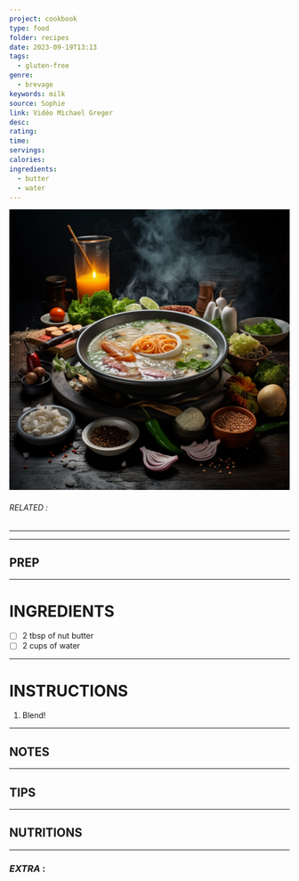 ```yaml
---
project: cookbook
type: food
folder: recipes
date: 2023-09-19T13:13
tags:
  - gluten-free
genre:
  - brevage
keywords: milk
source: Sophie
link: Vidéo Michael Greger
desc: 
rating: 
time: 
servings: 
calories: 
ingredients:
  - butter
  - water
---
```


![IMAGE](_default.png)

###### *RELATED* : 
---


---
## PREP



---
# INGREDIENTS

- [ ] 2 tbsp of nut butter
- [ ] 2 cups of water

---
# INSTRUCTIONS

1. Blend!

---
## NOTES



---
## TIPS



---
## NUTRITIONS



---
### *EXTRA* :



